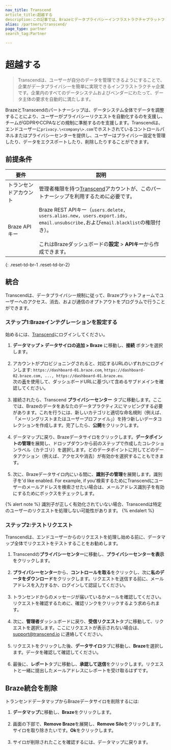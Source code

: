 ```yaml
---
nav_title: Transcend
article_title:超越する
description:この記事では、BrazeとデータプライバシーインフラストラクチャプラットフォームであるTranscendのパートナーシップについて説明し、Brazeユーザーがデータ主体の要求の履行を自動化するのに役立ちます。
alias: /partners/transcend/
page_type: partner
search_tag:Partner

---
```


# 超越する

> Transcendは、ユーザーが自分のデータを管理できるようにすることで、企業がデータプライバシーを簡単に実現できるインフラストラクチャ企業です。企業内のすべてのデータシステムおよびベンダーにわたって、データ主体の要求を自動的に満たします。 

BrazeとTranscendのパートナーシップは、データシステム全体でデータを調整することにより、ユーザーがプライバシーリクエストを自動化するのを支援し、チームがGDPRやCCPAなどの規制に準拠するのを支援します。Transcendは、エンドユーザーに`privacy.\<company\>.com`でホストされているコントロールパネルまたはプライバシーセンターを提供し、ユーザーはプライバシー設定を管理したり、データをエクスポートしたり、削除したりすることができます。 

## 前提条件

| 要件 | 説明 |
|---|---|
| トランセンドアカウント | 管理者権限を持つ[Transcend](https://app.transcend.io/)アカウントが、このパートナーシップを利用するために必要です。 |
| Braze APIキー | Braze REST APIキー（`users.delete, users.alias.new, users.export.ids, email.unsubscribe,`および`email.blacklist`の権限付き）。<br><br>これはBrazeダッシュボードの**設定** > **APIキー**から作成できます。 |
{: .reset-td-br-1 .reset-td-br-2}

## 統合

Transcendは、データプライバシー規制に従って、Brazeプラットフォームでユーザーへのアクセス、消去、および通信のオプトアウトをプログラムで行うことができます。

### ステップ1:Brazeインテグレーションを設定する
始めるには、[Transcend](https://app.transcend.io/login)にログインしてください。
1. **データマップ > データサイロの追加 > Braze** に移動し、**接続** ボタンを選択します。<br><br>
2. アカウントがプロビジョニングされると、対応するURLのいずれかにログインします: `https://dashboard-01.braze.com`, `https://dashboard-02.braze.com, ..., https://dashboard-01.braze.eu`.<br> 次の[表]({{site.baseurl}}/api/basics/#endpoints)を使用して、ダッシュボードURLに基づいて含めるサブドメインを確認してください。<br><br>
3. 接続されたら、Transcend **プライバシーセンター** タブに移動します。ここでは、Brazeのデータをあなたのデータプラクティスにマッピングする必要があります。これを行うには、新しいカテゴリと適切な命名規則（例えば、「メーリングリストまたはユーザープロファイル」）を持つ新しいデータコレクションを作成します。完了したら、**公開**をクリックします。<br><br>
4. データマップに戻り、Brazeデータサイロをクリックします。**データポイントの管理**を展開し、ドロップダウンから前のステップで作成したコレクションラベル（カテゴリ）を選択します。どのデータポイントに対してどのデータアクション（例えば、アクセスや消去）が有効かを選択することもできます。<br><br>
5. 次に、Brazeデータサイロ内にいる間に、**識別子の管理**を展開します。識別子を'd like enabled. For example, if you'検索するためにTranscendにユーザーのメールアドレスを検索させたい場合は、メールアドレス識別子を有効にするためにボックスをチェックします。

{% alert note %}
識別子が正しく有効化されていない場合、Transcendは特定のユーザーのリクエストを処理しない可能性があります。
{% endalert %}

### ステップ2:テストリクエスト
Transcendは、エンドユーザーからのリクエストを処理し始める前に、データマップ全体でリクエストをテストすることをお勧めします。
1. Transcendの**プライバシーセンター**に移動し、**プライバシーセンターを表示**をクリックします。<br><br>
2. **プライバシーセンター**から、**コントロールを取る**をクリックし、次に**私のデータをダウンロード**をクリックします。リクエストを送信する前に、メールアドレスを入力するか、ログインして認証してください。<br><br>
3. トランセンドからのメッセージが届いているかメールを確認してください。リクエストを確認するために、確認リンクをクリックするよう求められます。<br><br>
4. 次に、**管理者**ダッシュボードに戻り、**受信リクエスト**タブに移動して、リクエストを選択します。ここにリクエストが表示されない場合は、[support@transcend.io](mailto:support@transcend.io) に連絡してください。<br><br>
5. リクエストをクリックした後、**データサイロ**タブに移動し、**Braze**を選択します。データを確認して確認してください。<br><br>
6. 最後に、**レポート**タブに移動し、**承認して送信**をクリックします。リクエストと一緒に提出したメールアドレスにレポートを受け取るはずです。

## Braze統合を削除
トランセンドデータマップからBrazeデータサイロを削除するには:
1. **データマップ**に移動し、**Braze**をクリックします。<br><br>
2. 画面の下部で、**Remove Braze**を展開し、**Remove Silo**をクリックします。サイロを取り除きたいです。**Ok**をクリックします。<br><br>
3. サイロが削除されたことを確認するには、データマップに戻ります。

[1]: {{site.baseurl}}/developer_guide/rest_api/basics/#endpoints